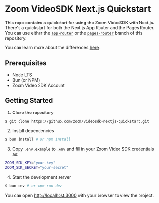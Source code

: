 
# Zoom VideoSDK Next.js Quickstart

This repo contains a quickstart for using the Zoom VideoSDK with Next.js. There's a quickstart for both the Next.js App Router and the Pages Router. You can use either the [`app-router`](https://github.com/zoom/videosdk-nextjs-quickstart/tree/app-router) or the [`pages-router`](https://github.com/zoom/videosdk-nextjs-quickstart/tree/pages-router) branch of this repository.

You can learn more about the differences [here](https://nextjs.org/docs#app-router-vs-pages-router).

## Prerequisites

- Node LTS
- Bun (or NPM)
- Zoom Video SDK Account

## Getting Started

1. Clone the repository

```bash
$ git clone https://github.com/zoom/videosdk-nextjs-quickstart.git
```

2. Install dependencies

```bash
$ bun install # or npm install
```

3. Copy `.env.example` to `.env` and fill in your Zoom Video SDK credentials as:

```bash
ZOOM_SDK_KEY="your-key"
ZOOM_SDK_SECRET="your-secret"
```

4. Start the development server

```bash
$ bun dev # or npm run dev
```

You can open [http://localhost:3000](http://localhost:3000) with your browser to view the project.

